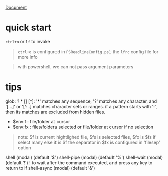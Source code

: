 [Document](https://github.com/gokcehan/lf/blob/master/doc.md)
# quick start
`ctrl+o` or `lf` to invoke
> `ctrl+o` is configured in `PSReadlineConfig.ps1`
> the `lfrc` config file for more info

> with powershell, we can not pass argument parameters

# tips

glob: ? * [] [^]:  '*' matches any sequence, '?' matches any character, and '[...]' or '[^...] matches character sets or ranges.
if a pattern starts with '!', then its matches are excluded from hidden files.

* $env:f : file/folder at cursor
* $env:fx : files/folders selected or file/folder at cursor if no selection
> note: $f is current hightlighed file, $fs is selected files, $fx is $fs if select many else it is $f
> the separator in $fx is configured in 'filesep' option

shell          (modal)   (default '$')
shell-pipe     (modal)   (default '%')
shell-wait     (modal)   (default '!')  ! to wait after the command executed, and press any key to return to lf
shell-async    (modal)   (default '&')